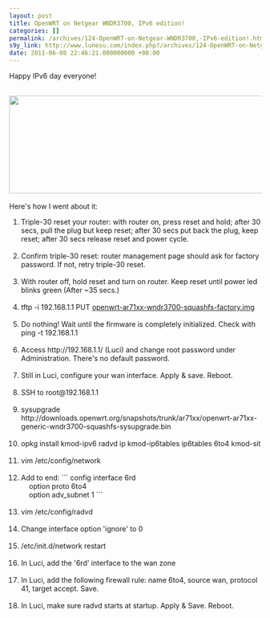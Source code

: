```yaml
---
layout: post
title: OpenWRT on Netgear WNDR3700, IPv6 edition!
categories: []
permalink: /archives/124-OpenWRT-on-Netgear-WNDR3700,-IPv6-edition!.html
s9y_link: http://www.lunesu.com/index.php?/archives/124-OpenWRT-on-Netgear-WNDR3700,-IPv6-edition!.html
date: 2011-06-08 22:46:21.000000000 +08:00
---
```

Happy IPv6 day everyone!<br />
<br />
<!-- s9ymdb:145 --><img class="serendipity_image_center" width="646" height="195"  src="http://www.lunesu.com/uploads/ipv6.PNG"  alt="" /><br />
<br />
Here's how I went about it:<br />
<ol><li>Triple-30 reset your router: with router on, press reset and hold; after 30 secs, pull the plug but keep reset; after 30 secs put back the plug, keep reset; after 30 secs release reset and power cycle.</li><br />
<li>Confirm triple-30 reset: router management page should ask for factory password. If not, retry triple-30 reset.</li><br />
<li>With router off, hold reset and turn on router. Keep reset until power led blinks green (After ~35 secs.)</li><br />
<li>tftp -i 192.168.1.1 PUT <a href="http://downloads.openwrt.org/backfire/10.03/ar71xx/openwrt-ar71xx-wndr3700-squashfs-factory.img">openwrt-ar71xx-wndr3700-squashfs-factory.img</a></li><br />
<li>Do nothing! Wait until the firmware is completely initialized. Check with ping -t 192.168.1.1</li><br />
<li>Access http://192.168.1.1/ (Luci) and change root password under Administration. There's no default password.</li><br />
<li>Still in Luci, configure your wan interface. Apply &amp; save. Reboot.</li><br />
<li>SSH to root@192.168.1.1</li><br />
<li>sysupgrade http://downloads.openwrt.org/snapshots/trunk/ar71xx/openwrt-ar71xx-generic-wndr3700-squashfs-sysupgrade.bin</li><br />
<li>opkg install kmod-ipv6 radvd ip kmod-ip6tables ip6tables 6to4 kmod-sit</li><br />
<li>vim /etc/config/network</li><br />
<li>Add to end:
```
config interface 6rd<br />
&#160;&#160;&#160;&#160;option proto 6to4<br />
&#160;&#160;&#160;&#160;option adv_subnet 1
```
</li><br />
<li>vim /etc/config/radvd</li><br />
<li>Change interface option 'ignore' to 0</li><br />
<li>/etc/init.d/network restart</li><br />
<li>In Luci, add the '6rd' interface to the wan zone</li><br />
<li>In Luci, add the following firewall rule: name 6to4, source wan, protocol 41, target accept. Save.</li><br />
<li>In Luci, make sure radvd starts at startup. Apply &amp; Save. Reboot.</li><br />
</ol>
